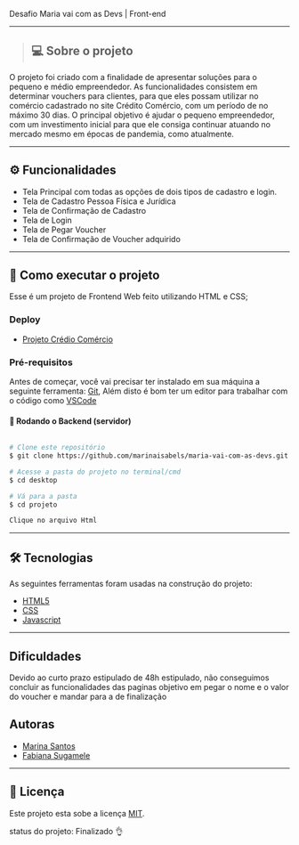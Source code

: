 
Desafio Maria vai com as Devs | Front-end
_____
>## 💻  Sobre o projeto
O projeto foi criado com a finalidade de apresentar soluções para o pequeno e médio empreendedor. As funcionalidades consistem em determinar vouchers para clientes, para 
 que eles possam utilizar no comércio cadastrado no site Crédito Comércio, com um período de no máximo 30 dias. O principal objetivo é ajudar o pequeno empreendedor, com um 
 investimento inicial para que ele consiga continuar atuando no mercado mesmo em épocas de pandemia, como atualmente.

---

## ⚙️ Funcionalidades

- Tela Principal com todas as opções de dois tipos de cadastro e login.
- Tela de Cadastro Pessoa Física e Jurídica
- Tela de Confirmação de Cadastro
- Tela de Login
- Tela de Pegar Voucher
- Tela de Confirmação de Voucher adquirido
---

## 🚀 Como executar o projeto

Esse é um projeto de Frontend Web feito utilizando HTML e CSS; 


### Deploy

- [Projeto Crédio Comércio](https://creditocomercio.netlify.app/)


### Pré-requisitos

Antes de começar, você vai precisar ter instalado em sua máquina a seguinte ferramenta:
[Git](https://git-scm.com),
Além disto é bom ter um editor para trabalhar com o código como [VSCode](https://code.visualstudio.com/)


#### 🎲 Rodando o Backend (servidor)

```bash

# Clone este repositório
$ git clone https://github.com/marinaisabels/maria-vai-com-as-devs.git

# Acesse a pasta do projeto no terminal/cmd
$ cd desktop

# Vá para a pasta 
$ cd projeto

Clique no arquivo Html
```
---


## 🛠 Tecnologias

As seguintes ferramentas foram usadas na construção do projeto:

 - [HTML5](https://www.w3schools.com/html/)
 - [CSS](https://www.w3schools.com/css/)
 - [ Javascript](https://www.javascript.com/)
---

## Dificuldades 
Devido ao curto prazo estipulado de 48h estipulado, não conseguimos concluir as funcionalidades das paginas  objetivo em pegar o nome e o valor do voucher e mandar para a de finalização


## Autoras

- [Marina Santos](https://www.linkedin.com/in/marinaisabel/)
- [Fabiana Sugamele](https://www.linkedin.com/in/fabianalimasugamele/)
---

## 📝 Licença

Este projeto esta sobe a licença [MIT](./LICENSE).

status do projeto: Finalizado 👌

    
